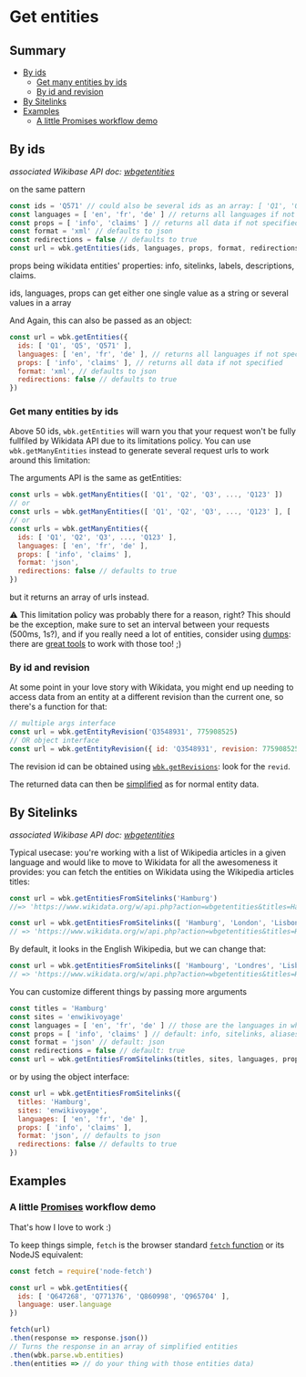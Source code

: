 # Get entities

## Summary

<!-- START doctoc generated TOC please keep comment here to allow auto update -->
<!-- DON'T EDIT THIS SECTION, INSTEAD RE-RUN doctoc TO UPDATE -->

- [By ids](#by-ids)
  - [Get many entities by ids](#get-many-entities-by-ids)
  - [By id and revision](#by-id-and-revision)
- [By Sitelinks](#by-sitelinks)
- [Examples](#examples)
  - [A little Promises workflow demo](#a-little-promises-workflow-demo)

<!-- END doctoc generated TOC please keep comment here to allow auto update -->


## By ids
*associated Wikibase API doc: [wbgetentities](https://www.wikidata.org/w/api.php?action=help&modules=wbgetentities)*

on the same pattern

```js
const ids = 'Q571' // could also be several ids as an array: [ 'Q1', 'Q5', 'Q571' ]
const languages = [ 'en', 'fr', 'de' ] // returns all languages if not specified
const props = [ 'info', 'claims' ] // returns all data if not specified
const format = 'xml' // defaults to json
const redirections = false // defaults to true
const url = wbk.getEntities(ids, languages, props, format, redirections)
```

props being wikidata entities' properties: info, sitelinks, labels, descriptions, claims.

ids, languages, props can get either one single value as a string or several values in a array


And Again, this can also be passed as an object:
```js
const url = wbk.getEntities({
  ids: [ 'Q1', 'Q5', 'Q571' ],
  languages: [ 'en', 'fr', 'de' ], // returns all languages if not specified
  props: [ 'info', 'claims' ], // returns all data if not specified
  format: 'xml', // defaults to json
  redirections: false // defaults to true
})
```

### Get many entities by ids
Above 50 ids, `wbk.getEntities` will warn you that your request won't be fully fullfiled by Wikidata API due to its limitations policy.
You can use `wbk.getManyEntities` instead to generate several request urls to work around this limitation:

The arguments API is the same as getEntities:
```js
const urls = wbk.getManyEntities([ 'Q1', 'Q2', 'Q3', ..., 'Q123' ])
// or
const urls = wbk.getManyEntities([ 'Q1', 'Q2', 'Q3', ..., 'Q123' ], [ 'en', 'fr', 'de' ], [ 'info', 'claims' ], 'json', false)
// or
const urls = wbk.getManyEntities({
  ids: [ 'Q1', 'Q2', 'Q3', ..., 'Q123' ],
  languages: [ 'en', 'fr', 'de' ],
  props: [ 'info', 'claims' ],
  format: 'json',
  redirections: false // defaults to true
})
```
but it returns an array of urls instead.

:warning: This limitation policy was probably there for a reason, right? This should be the exception, make sure to set an interval between your requests (500ms, 1s?), and if you really need a lot of entities, consider using [dumps](https://www.wikidata.org/wiki/Wikidata:Database_download#JSON_dumps_.28recommended.29): there are [great tools](https://github.com/maxlath/wikidata-filter) to work with those too! ;)


### By id and revision
At some point in your love story with Wikidata, you might end up needing to access data from an entity at a different revision than the current one, so there's a function for that:
```js
// multiple args interface
const url = wbk.getEntityRevision('Q3548931', 775908525)
// OR object interface
const url = wbk.getEntityRevision({ id: 'Q3548931', revision: 775908525 })
```

The revision id can be obtained using [`wbk.getRevisions`](https://github.com/maxlath/wikidata-sdk/blob/main/docs/get_revisions.md#get-revisions): look for the `revid`.

The returned data can then be [simplified](https://github.com/maxlath/wikidata-sdk/blob/main/docs/simplify_entities_data.md#simplify-entities-data) as for normal entity data.

## By Sitelinks
*associated Wikibase API doc: [wbgetentities](https://www.wikidata.org/w/api.php?action=help&modules=wbgetentities)*

Typical usecase: you're working with a list of Wikipedia articles in a given language and would like to move to Wikidata for all the awesomeness it provides: you can fetch the entities on Wikidata using the Wikipedia articles titles:
```js
const url = wbk.getEntitiesFromSitelinks('Hamburg')
//=> 'https://www.wikidata.org/w/api.php?action=wbgetentities&titles=Hamburg&sites=enwiki&format=json'

const url = wbk.getEntitiesFromSitelinks([ 'Hamburg', 'London', 'Lisbon' ])
// => 'https://www.wikidata.org/w/api.php?action=wbgetentities&titles=Hamburg%7CLyon%7CBerlin&sites=enwiki&format=json'
```

By default, it looks in the English Wikipedia, but we can change that:
```js
const url = wbk.getEntitiesFromSitelinks([ 'Hambourg', 'Londres', 'Lisbonne' ], 'frwiki')
// => 'https://www.wikidata.org/w/api.php?action=wbgetentities&titles=Hamburg%7CLyon%7CBerlin&sites=enwiki&format=json'
```
You can customize different things by passing more arguments
```js
const titles = 'Hamburg'
const sites = 'enwikivoyage'
const languages = [ 'en', 'fr', 'de' ] // those are the languages in which we would like the entities data
const props = [ 'info', 'claims' ] // default: info, sitelinks, aliases, labels, descriptions, claims, datatype
const format = 'json' // default: json
const redirections = false // default: true
const url = wbk.getEntitiesFromSitelinks(titles, sites, languages, props, format, redirections)
```
or by using the object interface:
```js
const url = wbk.getEntitiesFromSitelinks({
  titles: 'Hamburg',
  sites: 'enwikivoyage',
  languages: [ 'en', 'fr', 'de' ],
  props: [ 'info', 'claims' ],
  format: 'json', // defaults to json
  redirections: false // defaults to true
})
```

## Examples

### A little [Promises](https://www.promisejs.org) workflow demo
That's how I love to work :)

To keep things simple, `fetch` is the browser standard [`fetch` function](https://developer.mozilla.org/en-US/docs/Web/API/WindowOrWorkerGlobalScope/fetch) or its NodeJS equivalent:
```js
const fetch = require('node-fetch')
```

```js
const url = wbk.getEntities({
  ids: [ 'Q647268', 'Q771376', 'Q860998', 'Q965704' ],
  language: user.language
})

fetch(url)
.then(response => response.json())
// Turns the response in an array of simplified entities
.then(wbk.parse.wb.entities)
.then(entities => // do your thing with those entities data)
```
